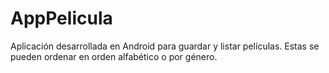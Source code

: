 # AppPelicula
 
Aplicación desarrollada en Android para guardar y listar películas. Estas se pueden ordenar en orden alfabético o por género.
